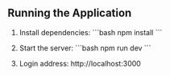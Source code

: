 
## Running the Application

1. Install dependencies:
   \`\`\`bash
   npm install
   \`\`\`

2. Start the server:
   \`\`\`bash
   npm run dev
   \`\`\`

3. Login address:  http://localhost:3000
